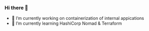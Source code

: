 ### Hi there 👋
- 🔭 I’m currently working on containerization of internal appications
- 🌱 I’m currently learning HashiCorp Nomad & Terraform
